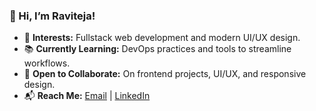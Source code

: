 ### 👋 Hi, I’m Raviteja!  
- 🌟 **Interests:** Fullstack web development and modern UI/UX design.  
- 📚 **Currently Learning:** DevOps practices and tools to streamline workflows.  
- 🤝 **Open to Collaborate:** On frontend projects, UI/UX, and responsive design.  
- 📬 **Reach Me:** [Email](mailto:raviteja.tk@gmail.com) | [LinkedIn](https://www.linkedin.com/in/raviteja-tk)  
